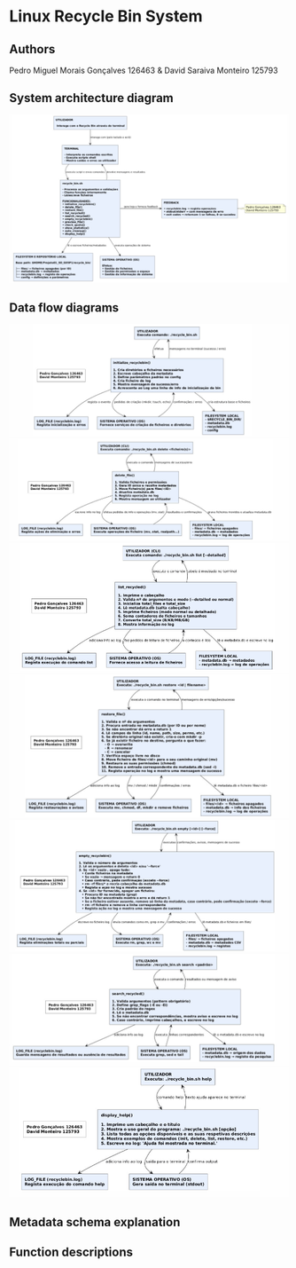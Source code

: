 # Linux Recycle Bin System

## Authors

Pedro Miguel Morais Gonçalves
126463
&
David Saraiva Monteiro 
125793

## System architecture diagram

![System Architecture Diagram](./technical_doc_images/system_architecture_diagram.jpeg)

## Data flow diagrams

![Initialize Recycle Bin function](./technical_doc_images/initialize_recyclebin.jpeg) 
![Delete File Function](./technical_doc_images/delete_file.jpeg) 
![List Recycled Function](./technical_doc_images/list_recycled.jpeg)
![Restore File Function](./technical_doc_images/restore_file.jpeg)
![Empty Recycle Bin Function](./technical_doc_images/empty_recyclebin.jpeg)
![Search Recycled Function](./technical_doc_images/search_recycled.jpeg)
![Display Help Function](./technical_doc_images/display_help.jpeg)

## Metadata schema explanation

## Function descriptions

